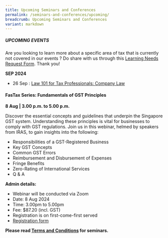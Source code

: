 ```yaml
---
title: Upcoming Seminars and Conferences
permalink: /seminars-and-conferences/upcoming/
breadcrumb: Upcoming Seminars and Conferences
variant: markdown
---
```

##### **UPCOMING EVENTS**
Are you looking to learn more about a specific area of tax that is currently not covered in our events ? 
Do share with us through this [Learning Needs Request Form](https://form.gov.sg/5d2c51283703d80011e52615). Thank you!

**SEP 2024**
* 26 Sep : [Law 101 for Tax Professionals: Company Law](#26sep-ta-id)



<a id="26sep-ta-id"></a>
#### **FasTax Series: Fundamentals of GST Principles**<br>
**8 Aug | 3.00 p.m. to 5.00 p.m.**

Discover the essential concepts and guidelines that underpin the Singapore GST system. Understanding these principles is vital for businesses to comply with GST regulations. Join us in this webinar, helmed by speakers from IRAS, to gain insights into the following:

* Responsibilities of a GST-Registered Business
* Key GST Concepts
* Common GST Errors
* Reimbursement and Disbursement of Expenses
* Fringe Benefits
* Zero-Rating of International Services
* Q &amp; A

**Admin details:**
*   Webinar will be conducted via Zoom
*   Date: 8 Aug 2024
*   Time: 3.00pm to 5.00pm
*   Fee: $87.20 (incl. GST)
*   Registration is on first-come-first served
* [Registration form](https://form.gov.sg/669c85b43eb4f6ae5d0fb02f)



**Please read [Terms and Conditions](https://production-iras-tax-academy.netlify.com/executive-tax-programmes/terms-and-conditions/) for seminars.**